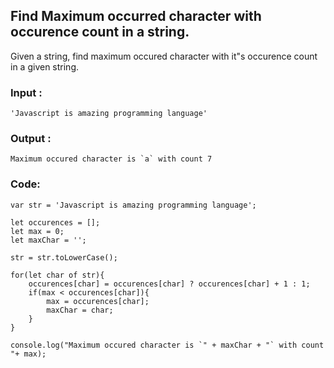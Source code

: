 ## Find Maximum occurred character with occurence count in a string.

Given a string, find maximum occured character with it"s occurence count in a given string.

### Input :

```
'Javascript is amazing programming language'
```

### Output :

```
Maximum occured character is `a` with count 7
```

### Code:

```
var str = 'Javascript is amazing programming language';

let occurences = [];
let max = 0;
let maxChar = '';

str = str.toLowerCase();

for(let char of str){
	occurences[char] = occurences[char] ? occurences[char] + 1 : 1;
	if(max < occurences[char]){
	    max = occurences[char];
	    maxChar = char;
	}
}

console.log("Maximum occured character is `" + maxChar + "` with count "+ max);
```
